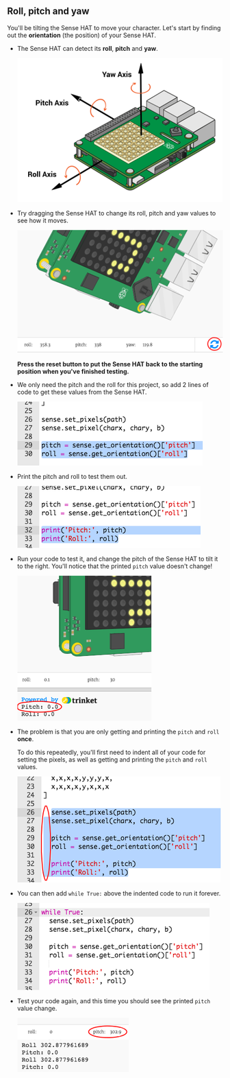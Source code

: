## Roll, pitch and yaw

You'll be tilting the Sense HAT to move your character. Let's start by finding out the **orientation** (the position) of your Sense HAT.

+ The Sense HAT can detect its **roll**, **pitch** and **yaw**.
    
    ![ảnh chụp màn hình](images/tightrope-rpy.png)

+ Try dragging the Sense HAT to change its roll, pitch and yaw values to see how it moves.
    
    ![ảnh chụp màn hình](images/tightrope-rpy-test.png)
    
    **Press the reset button to put the Sense HAT back to the starting position when you've finished testing.**

+ We only need the pitch and the roll for this project, so add 2 lines of code to get these values from the Sense HAT.
    
    ![ảnh chụp màn hình](images/tightrope-roll-pitch.png)

+ Print the pitch and roll to test them out.
    
    ![ảnh chụp màn hình](images/tightrope-roll-pitch-print.png)

+ Run your code to test it, and change the pitch of the Sense HAT to tilt it to the right. You'll notice that the printed `pitch` value doesn't change!
    
    ![ảnh chụp màn hình](images/tightrope-pitch-test.png)

+ The problem is that you are only getting and printing the `pitch` and `roll` **once**.
    
    To do this repeatedly, you'll first need to indent all of your code for setting the pixels, as well as getting and printing the `pitch` and `roll` values.
    
    ![ảnh chụp màn hình](images/tightrope-indent.png)

+ You can then add `while True:` above the indented code to run it forever.
    
    ![ảnh chụp màn hình](images/tightrope-forever.png)

+ Test your code again, and this time you should see the printed `pitch` value change.
    
    ![ảnh chụp màn hình](images/tightrope-pitch-test-fix.png)